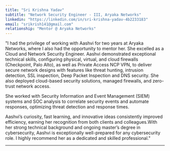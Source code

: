 ```yaml
---
title: "Sri Krishna Yadav"
subtitle: "Network Security Engineer - III, Aryaka Networks"
linkedin: "https://linkedin.com/in/sri-krishna-yadav-4b2233183"
email: "srikrish141@gmail.com"
relationship: "Mentor @ Aryaka Networks"
---
```

"I had the privilege of working with Aashvi for two years at Aryaka Networks, where I also had the opportunity to mentor her. She excelled as a Cloud and Network Security Engineer. Aashvi demonstrated exceptional technical skills, configuring physical, virtual, and cloud firewalls (Checkpoint, Palo Alto), as well as Private Access NCP VPN, to deliver secure network designs with features like threat hunting, intrusion detection, SSL inspection, Deep Packet Inspection and DNS security. She also deployed cloud-based security solutions, managed firewalls, and zero-trust network access.

She worked with Security Information and Event Management (SIEM) systems and SOC analysis to correlate security events and automate responses, optimizing threat detection and response times.

Aashvi’s curiosity, fast learning, and innovative ideas consistently improved efficiency, earning her recognition from both clients and colleagues.With her strong technical background and ongoing master’s degree in cybersecurity, Aashvi is exceptionally well-prepared for any cybersecurity role. I highly recommend her as a dedicated and skilled professional."

  
---